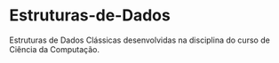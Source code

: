 # Estruturas-de-Dados
Estruturas de Dados Clássicas desenvolvidas na disciplina do curso de Ciência da Computação.
